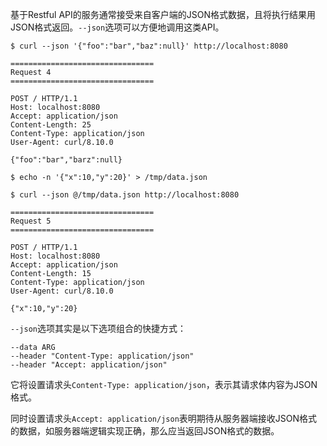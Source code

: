 基于Restful API的服务通常接受来自客户端的JSON格式数据，且将执行结果用JSON格式返回。`--json`选项可以方便地调用这类API。

```shell
$ curl --json '{"foo":"bar","baz":null}' http://localhost:8080

================================
Request 4
================================

POST / HTTP/1.1
Host: localhost:8080
Accept: application/json
Content-Length: 25
Content-Type: application/json
User-Agent: curl/8.10.0

{"foo":"bar","barz":null}
```

```shell
$ echo -n '{"x":10,"y":20}' > /tmp/data.json

$ curl --json @/tmp/data.json http://localhost:8080

================================
Request 5
================================

POST / HTTP/1.1
Host: localhost:8080
Accept: application/json
Content-Length: 15
Content-Type: application/json
User-Agent: curl/8.10.0

{"x":10,"y":20}
```

`--json`选项其实是以下选项组合的快捷方式：
```
--data ARG
--header "Content-Type: application/json"
--header "Accept: application/json"
```

它将设置请求头`Content-Type: application/json`，表示其请求体内容为JSON格式。

同时设置请求头`Accept: application/json`表明期待从服务器端接收JSON格式的数据，如服务器端逻辑实现正确，那么应当返回JSON格式的数据。
